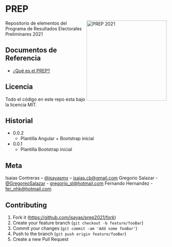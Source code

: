# PREP
<img align="right" src="plantilla-angular/escritorio/assets/img/logo_prep.svg" width="250" alt="PREP 2021">

Repositorio de elementos del Programa de Resultados Electorales Preliminares 2021

## Documentos de Referencia
- [¿Qué es el PREP?](https://www.ine.mx/voto-y-elecciones/prep/)

## Licencia

Todo el código en este repo esta bajo la licencia MIT.

## Historial
* 0.0.2
    * Plantilla Angular + Bootstrap inicial
* 0.0.1
    * Plantilla Bootstrap inicial

## Meta

Isaias Contreras – [@isayasmx](https://twitter.com/isayasmx) – isaias.cb@gmail.com
Gregorio Salazar - [@GregoreoSalazar](https://twitter.com/GregoreoSalazar) - gregorio_sl@hotmail.com 
Fernando Hernandez - fer_nhk@hotmail.com 

## Contributing

1. Fork it (<https://github.com/isayas/prep2021/fork>)
2. Create your feature branch (`git checkout -b feature/fooBar`)
3. Commit your changes (`git commit -am 'Add some fooBar'`)
4. Push to the branch (`git push origin feature/fooBar`)
5. Create a new Pull Request
